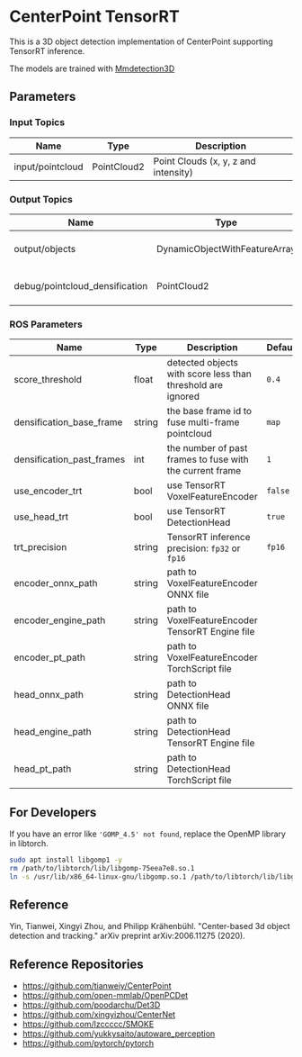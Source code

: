 # CenterPoint TensorRT

This is a 3D object detection implementation of CenterPoint supporting TensorRT inference.

The models are trained with [Mmdetection3D](https://github.com/tier4/autoware_mmdetection3d)

## Parameters

### Input Topics

| Name             | Type        | Description                          |
| ---------------- | ----------- | ------------------------------------ |
| input/pointcloud | PointCloud2 | Point Clouds (x, y, z and intensity) |

### Output Topics

| Name                           | Type                          | Description            |
| ------------------------------ | ----------------------------- | ---------------------- |
| output/objects                 | DynamicObjectWithFeatureArray | 3D Bounding Box        |
| debug/pointcloud_densification | PointCloud2                   | multi-frame pointcloud |

### ROS Parameters

| Name                      | Type   | Description                                                 | Default |
| ------------------------- | ------ | ----------------------------------------------------------- | ------- |
| score_threshold           | float  | detected objects with score less than threshold are ignored | `0.4`   |
| densification_base_frame  | string | the base frame id to fuse multi-frame pointcloud            | `map`   |
| densification_past_frames | int    | the number of past frames to fuse with the current frame    | `1`     |
| use_encoder_trt           | bool   | use TensorRT VoxelFeatureEncoder                            | `false` |
| use_head_trt              | bool   | use TensorRT DetectionHead                                  | `true`  |
| trt_precision             | string | TensorRT inference precision: `fp32` or `fp16`              | `fp16`  |
| encoder_onnx_path         | string | path to VoxelFeatureEncoder ONNX file                       |         |
| encoder_engine_path       | string | path to VoxelFeatureEncoder TensorRT Engine file            |         |
| encoder_pt_path           | string | path to VoxelFeatureEncoder TorchScript file                |         |
| head_onnx_path            | string | path to DetectionHead ONNX file                             |         |
| head_engine_path          | string | path to DetectionHead TensorRT Engine file                  |         |
| head_pt_path              | string | path to DetectionHead TorchScript file                      |         |

## For Developers

If you have an error like `'GOMP_4.5' not found`, replace the OpenMP library in libtorch.

```bash
sudo apt install libgomp1 -y
rm /path/to/libtorch/lib/libgomp-75eea7e8.so.1
ln -s /usr/lib/x86_64-linux-gnu/libgomp.so.1 /path/to/libtorch/lib/libgomp-75eea7e8.so.1
```

## Reference

Yin, Tianwei, Xingyi Zhou, and Philipp Krähenbühl. "Center-based 3d object detection and tracking." arXiv preprint arXiv:2006.11275 (2020).

## Reference Repositories

- <https://github.com/tianweiy/CenterPoint>
- <https://github.com/open-mmlab/OpenPCDet>
- <https://github.com/poodarchu/Det3D>
- <https://github.com/xingyizhou/CenterNet>
- <https://github.com/lzccccc/SMOKE>
- <https://github.com/yukkysaito/autoware_perception>
- <https://github.com/pytorch/pytorch>
